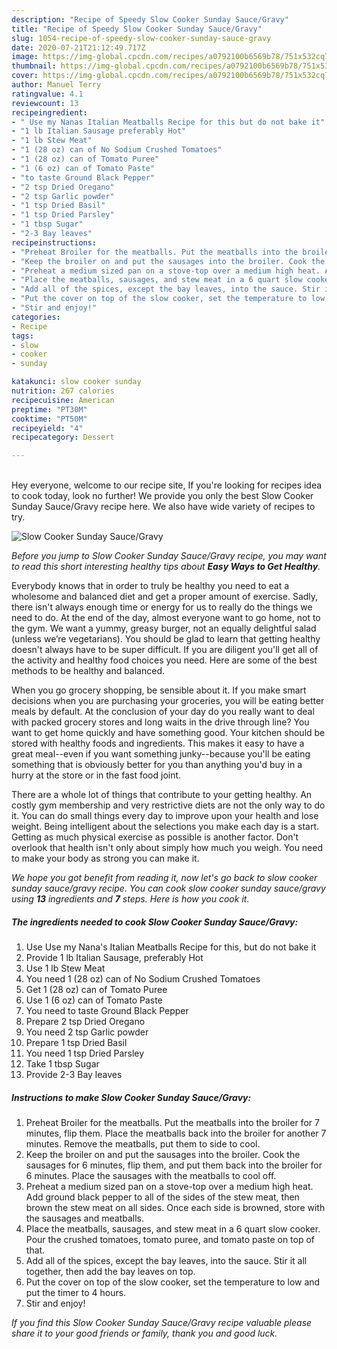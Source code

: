 ```yaml
---
description: "Recipe of Speedy Slow Cooker Sunday Sauce/Gravy"
title: "Recipe of Speedy Slow Cooker Sunday Sauce/Gravy"
slug: 1054-recipe-of-speedy-slow-cooker-sunday-sauce-gravy
date: 2020-07-21T21:12:49.717Z
image: https://img-global.cpcdn.com/recipes/a0792100b6569b78/751x532cq70/slow-cooker-sunday-saucegravy-recipe-main-photo.jpg
thumbnail: https://img-global.cpcdn.com/recipes/a0792100b6569b78/751x532cq70/slow-cooker-sunday-saucegravy-recipe-main-photo.jpg
cover: https://img-global.cpcdn.com/recipes/a0792100b6569b78/751x532cq70/slow-cooker-sunday-saucegravy-recipe-main-photo.jpg
author: Manuel Terry
ratingvalue: 4.1
reviewcount: 13
recipeingredient:
- " Use my Nanas Italian Meatballs Recipe for this but do not bake it"
- "1 lb Italian Sausage preferably Hot"
- "1 lb Stew Meat"
- "1 (28 oz) can of No Sodium Crushed Tomatoes"
- "1 (28 oz) can of Tomato Puree"
- "1 (6 oz) can of Tomato Paste"
- "to taste Ground Black Pepper"
- "2 tsp Dried Oregano"
- "2 tsp Garlic powder"
- "1 tsp Dried Basil"
- "1 tsp Dried Parsley"
- "1 tbsp Sugar"
- "2-3 Bay leaves"
recipeinstructions:
- "Preheat Broiler for the meatballs. Put the meatballs into the broiler for 7 minutes, flip them. Place the meatballs back into the broiler for another 7 minutes. Remove the meatballs, put them to side to cool."
- "Keep the broiler on and put the sausages into the broiler. Cook the sausages for 6 minutes, flip them, and put them back into the broiler for 6 minutes. Place the sausages with the meatballs to cool off."
- "Preheat a medium sized pan on a stove-top over a medium high heat. Add ground black pepper to all of the sides of the stew meat, then brown the stew meat on all sides. Once each side is browned, store with the sausages and meatballs."
- "Place the meatballs, sausages, and stew meat in a 6 quart slow cooker. Pour the crushed tomatoes, tomato puree, and tomato paste on top of that."
- "Add all of the spices, except the bay leaves, into the sauce. Stir it all together, then add the bay leaves on top."
- "Put the cover on top of the slow cooker, set the temperature to low and put the timer to 4 hours."
- "Stir and enjoy!"
categories:
- Recipe
tags:
- slow
- cooker
- sunday

katakunci: slow cooker sunday 
nutrition: 267 calories
recipecuisine: American
preptime: "PT30M"
cooktime: "PT50M"
recipeyield: "4"
recipecategory: Dessert

---
```

<br>
Hey everyone, welcome to our recipe site, If you're looking for recipes idea to cook today, look no further! We provide you only the best Slow Cooker Sunday Sauce/Gravy recipe here. We also have wide variety of recipes to try.
<br>


![Slow Cooker Sunday Sauce/Gravy](https://img-global.cpcdn.com/recipes/a0792100b6569b78/751x532cq70/slow-cooker-sunday-saucegravy-recipe-main-photo.jpg)

<i>Before you jump to Slow Cooker Sunday Sauce/Gravy recipe, you may want to read this short interesting healthy tips about <strong>Easy Ways to Get Healthy</strong>.</i>

Everybody knows that in order to truly be healthy you need to eat a wholesome and balanced diet and get a proper amount of exercise. Sadly, there isn't always enough time or energy for us to really do the things we need to do. At the end of the day, almost everyone want to go home, not to the gym. We want a yummy, greasy burger, not an equally delightful salad (unless we’re vegetarians). You should be glad to learn that getting healthy doesn't always have to be super difficult. If you are diligent you'll get all of the activity and healthy food choices you need. Here are some of the best methods to be healthy and balanced.

When you go grocery shopping, be sensible about it. If you make smart decisions when you are purchasing your groceries, you will be eating better meals by default. At the conclusion of your day do you really want to deal with packed grocery stores and long waits in the drive through line? You want to get home quickly and have something good. Your kitchen should be stored with healthy foods and ingredients. This makes it easy to have a great meal--even if you want something junky--because you'll be eating something that is obviously better for you than anything you'd buy in a hurry at the store or in the fast food joint.

There are a whole lot of things that contribute to your getting healthy. An costly gym membership and very restrictive diets are not the only way to do it. You can do small things every day to improve upon your health and lose weight. Being intelligent about the selections you make each day is a start. Getting as much physical exercise as possible is another factor. Don't overlook that health isn't only about simply how much you weigh. You need to make your body as strong you can make it. 


<i>We hope you got benefit from reading it, now let's go back to slow cooker sunday sauce/gravy recipe. You can cook slow cooker sunday sauce/gravy using <strong>13</strong> ingredients and <strong>7</strong> steps. Here is how you cook it.
</i>

##### The ingredients needed to cook Slow Cooker Sunday Sauce/Gravy:

1. Use  Use my Nana&#39;s Italian Meatballs Recipe for this, but do not bake it
1. Provide 1 lb Italian Sausage, preferably Hot
1. Use 1 lb Stew Meat
1. You need 1 (28 oz) can of No Sodium Crushed Tomatoes
1. Get 1 (28 oz) can of Tomato Puree
1. Use 1 (6 oz) can of Tomato Paste
1. You need to taste Ground Black Pepper
1. Prepare 2 tsp Dried Oregano
1. You need 2 tsp Garlic powder
1. Prepare 1 tsp Dried Basil
1. You need 1 tsp Dried Parsley
1. Take 1 tbsp Sugar
1. Provide 2-3 Bay leaves


##### Instructions to make Slow Cooker Sunday Sauce/Gravy:

1. Preheat Broiler for the meatballs. Put the meatballs into the broiler for 7 minutes, flip them. Place the meatballs back into the broiler for another 7 minutes. Remove the meatballs, put them to side to cool.
1. Keep the broiler on and put the sausages into the broiler. Cook the sausages for 6 minutes, flip them, and put them back into the broiler for 6 minutes. Place the sausages with the meatballs to cool off.
1. Preheat a medium sized pan on a stove-top over a medium high heat. Add ground black pepper to all of the sides of the stew meat, then brown the stew meat on all sides. Once each side is browned, store with the sausages and meatballs.
1. Place the meatballs, sausages, and stew meat in a 6 quart slow cooker. Pour the crushed tomatoes, tomato puree, and tomato paste on top of that.
1. Add all of the spices, except the bay leaves, into the sauce. Stir it all together, then add the bay leaves on top.
1. Put the cover on top of the slow cooker, set the temperature to low and put the timer to 4 hours.
1. Stir and enjoy!


<i>If you find this Slow Cooker Sunday Sauce/Gravy recipe valuable please share it to your good friends or family, thank you and good luck.</i>
